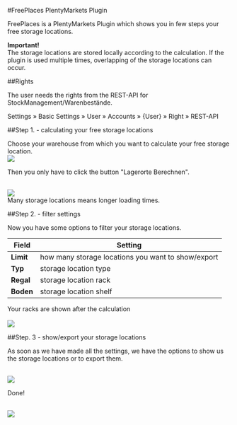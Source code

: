 #FreePlaces PlentyMarkets Plugin

FreePlaces is a PlentyMarkets Plugin which shows you in few steps your free storage locations.

<div class="alert alert-danger" role="alert">
    <b>Important!</b><br />The storage locations are stored locally according to the calculation. If the plugin is used multiple times, overlapping of the storage locations can occur.
</div>

##Rights
<div class="alert alert-warning" role="alert">
    The user needs the rights from the REST-API for StockManagement/Warenbestände.
</div>

Settings » Basic Settings » User » Accounts » {User} » Right » REST-API

##Step 1. - calculating your free storage locations

Choose your warehouse from which you want to calculate your free storage location.
<br />
<img src="http://i.imgur.com/402skln.png"></img>
<br />

Then you only have to click the button "Lagerorte Berechnen".

<br />
<img src="http://i.imgur.com/CfpcknS.png"></img>
<br />

<div class="alert alert-warning" role="alert">
    Many storage locations means longer loading times.
</div>

##Step 2. - filter settings

Now you have some options to filter your storage locations.

<table>
	<thead>
		<th>
			Field
		</th>
		<th>
			Setting
		</th>
	</thead>
	<tbody>
		<tr>
			<td>
				<b>Limit</b>
			</td>
			<td>
				how many storage locations you want to show/export
			</td>
		</tr>
		<tr>
			<td>
				<b>Typ</b>
			</td>
			<td>
				storage location type
			</td>
		</tr>
		<tr>
			<td>
				<b>Regal</b>
			</td>
			<td>
				storage location rack
			</td>
		</tr>
        <tr>
			<td>
				<b>Boden</b>
			</td>
			<td>
				storage location shelf
			</td>
		</tr>
	</tbody>
</table>

<div class="alert alert-warning" role="alert">
    Your racks are shown after the calculation
</div>

<br />
<img src="http://i.imgur.com/iUvYnIi.png"></img>
<br />

##Step. 3 - show/export your storage locations

As soon as we have made all the settings, we have the options to show us the storage locations or to export them.

<br />
<img src="http://i.imgur.com/y46TYaq.png"></img>
<br />

Done!

<br />
<img src="http://i.imgur.com/SQrpiAR.png"></img>
<br />
